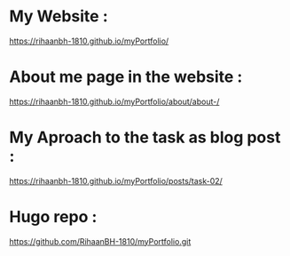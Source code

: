 # My Website :
https://rihaanbh-1810.github.io/myPortfolio/

# About me page in the website :
https://rihaanbh-1810.github.io/myPortfolio/about/about-/

# My Aproach to the task as blog post :
https://rihaanbh-1810.github.io/myPortfolio/posts/task-02/

# Hugo repo :
https://github.com/RihaanBH-1810/myPortfolio.git
